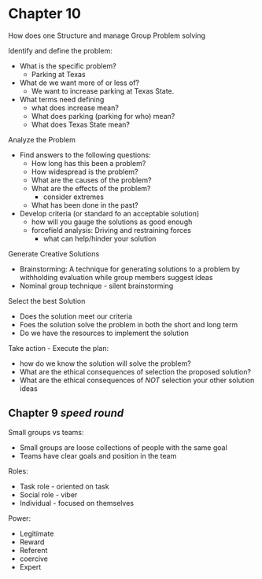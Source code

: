# Chapter 10

How does one Structure and manage Group Problem solving

Identify and define the problem:
* What is the specific problem?
    * Parking at Texas
* What de we want more of or less of?
    * We want to increase parking at Texas State.
* What terms need defining
    * what does increase mean?
    * What does parking (parking for who) mean?
    * What does Texas State mean?

Analyze the Problem
* Find answers to the following questions:
    * How long has this been a problem?
    * How widespread is the problem?
    * What are the causes of the problem?
    * What are the effects of the problem?
        * consider extremes
    * What has been done in the past?
* Develop criteria (or standard fo an acceptable solution)
    * how will you gauge the solutions as good enough
    * forcefield analysis: Driving and restraining forces
        * what can help/hinder your solution

Generate Creative Solutions
* Brainstorming: A technique for generating solutions to a problem by withholding evaluation while group members suggest ideas
* Nominal group technique - silent brainstorming

Select the best Solution
* Does the solution meet our criteria
* Foes the solution solve the problem in both the short and long term
*  Do we have the resources to implement the solution

Take action - Execute the plan:
* how do we know the solution will solve the problem?
* What are the ethical consequences of selection the proposed solution?
* What are the ethical consequences of *NOT* selection your other solution ideas

## Chapter 9 *speed round*
Small groups vs teams:
* Small groups are loose collections of people with the same goal
* Teams have clear goals and position in the team

Roles:
* Task role - oriented on task
* Social role - viber
* Individual - focused on themselves

Power:
* Legitimate
* Reward
* Referent
* coercive
* Expert
